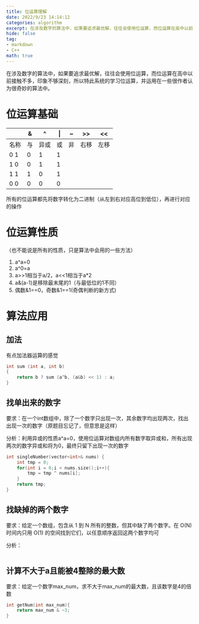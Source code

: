 ```yaml
---
title: 位运算理解
date: 2022/9/23 14:14:12
categories: algorithm
excerpt: 在涉及数字的算法中，如果要追求最优解，往往会使用位运算，而位运算在高中以前接触不多，印象不够深刻，所以特此系统的学习位运算，并运用在一些很奇妙的算法中
hide: false
tag: 
- markdown
- C++
math: true
---
```

在涉及数字的算法中，如果要追求最优解，往往会使用位运算，而位运算在高中以前接触不多，印象不够深刻，所以特此系统的学习位运算，并运用在一些很作者认为很奇妙的算法中。
# 位运算基础
| | & | ^ | $\vert$ |~|>>|<<|
|---|---|---|---|---|---|---|
|名称|与|异或|或|非|右移|左移|
|0 1|0|1|1| | | |
|1 0|0|1|1| | | |
|1 1|1|0|1| | | |
|0 0|0|0|0| | | |

所有的位运算都先将数字转化为二进制（从左到右对应高位到低位），再进行对应的操作

# 位运算性质
（也不能说是所有的性质，只是算法中会用的一些方法）
1. a^a=0
2. a^0=a
3. a>>1相当于a/2，a<<1相当于a*2
4. a&(a-1)是移除最末尾的1（与最低位的1不同）
5. 偶数&1==0，奇数&1==1(奇偶判断的新方式)

# 算法应用
## 加法
有点加法器运算的感觉
```C++
int sum (int a, int b) 
{
    return b ? sum (a^b, (a&b) << 1) : a;
}
```

## 找单出来的数字
要求：在一个int数组中，除了一个数字只出现一次，其余数字均出现两次，找出出现一次的数字（原题目忘记了，但意思是这样）

分析：利用异或的性质a^a=0，使用位运算对数组内所有数字取异或和，所有出现两次的数字异或和将为0，最终只留下出现一次的数字
```C++
int singleNumber(vector<int>& nums) {
    int tmp = 0; 
    for(int i = 0;i < nums.size();i++){   
        tmp = tmp ^ nums[i];
    }
    return tmp;
}
```

## 找缺掉的两个数字
要求：给定一个数组，包含从 1 到 N 所有的整数，但其中缺了两个数字。在 O(N) 时间内只用 O(1) 的空间找到它们，以任意顺序返回这两个数字均可

分析：
```C++

```

## 计算不大于a且能被4整除的最大数
要求：给定一个数字max_num，求不大于max_num的最大数，且该数字是4的倍数
```C++
int getNum(int max_num){
    return max_num & ~3;
}
```